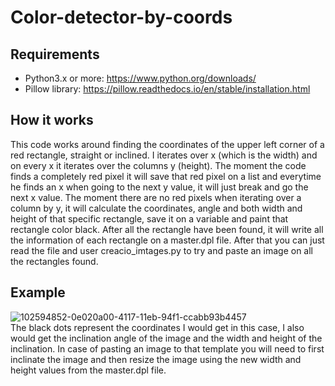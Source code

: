 # Color-detector-by-coords

## Requirements
- Python3.x or more: https://www.python.org/downloads/
- Pillow library: https://pillow.readthedocs.io/en/stable/installation.html

## How it works
This code works around finding the coordinates of the upper left corner of a red rectangle, straight or inclined.
I iterates over x (which is the width) and on every x it iterates over the columns y (height). The moment the code finds
a completely red pixel it will save that red pixel on a list and everytime he finds an x when going to the next y value,
it will just break and go the next x value. The moment there are no red pixels when iterating over a column by y, it will
calculate the coordinates, angle and both width and height of that specific rectangle, save it on a variable and paint
that rectangle color black. After all the rectangle have been found, it will write all the information of each rectangle on
a master.dpl file.
After that you can just read the file and user creacio_imtages.py to try and paste an image on all the rectangles found.

## Example
![102594852-0e020a00-4117-11eb-94f1-ccabb93b4457](https://user-images.githubusercontent.com/48527821/102651580-138a3f00-416d-11eb-864f-608bcd657da3.png)  
The black dots represent the coordinates I would get in this case, I also would get the inclination angle of the image
and the width and height of the inclination. In case of pasting an image to that template you will need to first inclinate
the image and then resize the image using the new width and height values from the master.dpl file.
